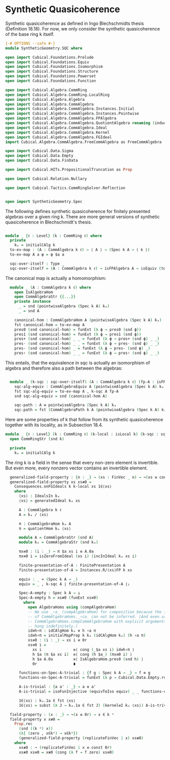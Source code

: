 Synthetic Quasicoherence
========================

Synthetic quasicoherence as defined in Ingo Blechschmidts thesis (Definition 18.18).
For now, we only consider the synthetic quasicoherence of the base ring k itself.

```agda
{-# OPTIONS --safe #-}
module SyntheticGeometry.SQC where

open import Cubical.Foundations.Prelude
open import Cubical.Foundations.Equiv
open import Cubical.Foundations.Isomorphism
open import Cubical.Foundations.Structure
open import Cubical.Foundations.Powerset
open import Cubical.Foundations.Function

open import Cubical.Algebra.CommRing
open import Cubical.Algebra.CommRing.LocalRing
open import Cubical.Algebra.Algebra
open import Cubical.Algebra.CommAlgebra
open import Cubical.Algebra.CommAlgebra.Instances.Initial
open import Cubical.Algebra.CommAlgebra.Instances.Pointwise
open import Cubical.Algebra.CommAlgebra.FPAlgebra
open import Cubical.Algebra.CommAlgebra.QuotientAlgebra renaming (inducedHom to quotientInducedHom)
open import Cubical.Algebra.CommAlgebra.Ideal
open import Cubical.Algebra.CommAlgebra.Kernel
open import Cubical.Algebra.CommAlgebra.FGIdeal
import Cubical.Algebra.CommAlgebra.FreeCommAlgebra as FreeCommAlgebra

open import Cubical.Data.Sigma
open import Cubical.Data.Empty
open import Cubical.Data.FinData

open import Cubical.HITs.PropositionalTruncation as Prop

open import Cubical.Relation.Nullary

open import Cubical.Tactics.CommRingSolver.Reflection


open import SyntheticGeometry.Spec

```

The following defines synthetic quasicoherence for finitely presented algebras
over a given ring k. There are more general versions of synthetic quasicoherence
in Blechschmidt's thesis.

```agda

module _ {ℓ : Level} (k : CommRing ℓ) where
  private
    kₐ = initialCAlg k
  to-ev-map : (A : CommAlgebra k ℓ) → ⟨ A ⟩ → (Spec k A → ⟨ k ⟩)
  to-ev-map A a φ = φ $a a

  sqc-over-itself : Type _
  sqc-over-itself = (A : CommAlgebra k ℓ) → isFPAlgebra A → isEquiv (to-ev-map A)

```

The canonical map is actually a homomorphism:

```agda
  module _ (A : CommAlgebra k ℓ) where
    open IsAlgebraHom
    open CommAlgebraStr {{...}}
    private instance
      _ = snd (pointwiseAlgebra (Spec k A) kₐ)
      _ = snd A

    canonical-hom : CommAlgebraHom A (pointwiseAlgebra (Spec k A) kₐ)
    fst canonical-hom = to-ev-map A
    pres0 (snd canonical-hom) = funExt (λ ϕ → pres0 (snd ϕ))
    pres1 (snd canonical-hom) = funExt (λ ϕ → pres1 (snd ϕ))
    pres+ (snd canonical-hom) _ _ = funExt (λ ϕ → pres+ (snd ϕ) _ _)
    pres· (snd canonical-hom) _ _ = funExt (λ ϕ → pres· (snd ϕ) _ _)
    pres- (snd canonical-hom) _ = funExt (λ ϕ → pres- (snd ϕ) _)
    pres⋆ (snd canonical-hom) _ _ = funExt (λ ϕ → pres⋆ (snd ϕ) _ _)

```

This entails, that the equivalence in sqc is actually an isomorphism of algebra and therefore also
a path between the algebras:

```agda

  module _ (k-sqc : sqc-over-itself) (A : CommAlgebra k ℓ) (fp-A : isFPAlgebra A) where
    sqc-alg-equiv : CommAlgebraEquiv A (pointwiseAlgebra (Spec k A) kₐ)
    fst sqc-alg-equiv = to-ev-map A , k-sqc A fp-A
    snd sqc-alg-equiv = snd (canonical-hom A)

    sqc-path : A ≡ pointwiseAlgebra (Spec k A) kₐ
    sqc-path = fst (CommAlgebraPath k A (pointwiseAlgebra (Spec k A) kₐ)) sqc-alg-equiv

```

Here are some properties of k that follow from its synthetic quasicoherence
together with its locality, as in Subsection 18.4.

```agda
module _ {ℓ : Level} (k : CommRing ℓ) (k-local : isLocal k) (k-sqc : sqc-over-itself k) where
  open CommRingStr (snd k)

  private
    kₐ = initialCAlg k

```

The ring k is a field in the sense that every non-zero element is invertible.
But even more, every nonzero vector contains an invertible element.

```agda
  generalized-field-property : {n : _} → (xs : FinVec _ n) → ¬(xs ≡ const 0r) → ∃[ i ∈ _ ] xs i ∈ k ˣ
  generalized-field-property xs xs≢0 =
    Consequences.onFGIdeals k k-local xs 1∈⟨xs⟩
    where
      ⟨xs⟩ : IdealsIn kₐ
      ⟨xs⟩ = generatedIdeal kₐ xs

      A : CommAlgebra k ℓ
      A = kₐ / ⟨xs⟩

      π : CommAlgebraHom kₐ A
      π = quotientHom kₐ ⟨xs⟩

      module A = CommAlgebraStr (snd A)
      module kₐ = CommAlgebraStr (snd kₐ)

      πx≡0 : (i : _) → π $a xs i ≡ A.0a
      πx≡0 i = isZeroFromIdeal (xs i) (incInIdeal kₐ xs i)

      finite-presentation-of-A : FinitePresentation A
      finite-presentation-of-A = Instances.R/⟨xs⟩FP k xs

      equiv : _ ≃ (Spec k A → _)
      equiv = _ , k-sqc A ∣ finite-presentation-of-A ∣₁

      Spec-A-empty : Spec k A → ⊥
      Spec-A-empty h = xs≢0 (funExt xs≡0)
        where
          open AlgebraHoms using (compAlgebraHom)
          -- We use _∘a_ (compAlgebraHom) for composition because the implicit arguments
          -- of CommAlgebraHoms._∘ca_ can not be inferred. (And even using
          -- CommAlgebraHoms.compCommAlgebraHom with explicit arguments makes type checking
          -- hang indefinitely.)
          id≡h∘π : idCAlgHom kₐ ≡ h ∘a π
          id≡h∘π = initialMapProp k kₐ (idCAlgHom kₐ) (h ∘a π)
          xs≡0 : (i : _) → xs i ≡ 0r
          xs≡0 i =
            xs i              ≡⟨ cong (_$a xs i) id≡h∘π ⟩
            h $a (π $a xs i)  ≡⟨ cong (h $a_) (πx≡0 i) ⟩
            h $a A.0a         ≡⟨ IsAlgebraHom.pres0 (snd h) ⟩
            0r                ∎

      functions-on-Spec-A-trivial : {f g : Spec k A → _} → f ≡ g
      functions-on-Spec-A-trivial = funExt (λ p → Cubical.Data.Empty.rec (Spec-A-empty p))

      A-is-trivial : {a a' : _} → a ≡ a'
      A-is-trivial = isoFunInjective (equivToIso equiv) _ _ functions-on-Spec-A-trivial

      1∈⟨xs⟩ : kₐ.1a ∈ fst ⟨xs⟩
      1∈⟨xs⟩ = subst (λ J → kₐ.1a ∈ fst J) (kernel≡I kₐ ⟨xs⟩) A-is-trivial

  field-property : (x : _) → ¬(x ≡ 0r) → x ∈ k ˣ
  field-property x x≢0 =
    Prop.rec
      (snd ((k ˣ) x))
      (λ{ (zero , x∈kˣ) → x∈kˣ})
      (generalized-field-property (replicateFinVec 1 x) xs≢0)
    where
      xs≢0 : ¬ (replicateFinVec 1 x ≡ const 0r)
      xs≢0 xs≡0 = x≢0 (cong (λ f → f zero) xs≡0)

```
